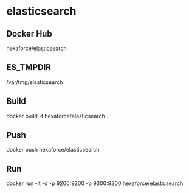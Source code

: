 # elasticsearch

## Docker Hub 
[hexaforce/elasticsearch](https://hub.docker.com/r/hexaforce/elasticsearch/)

## ES_TMPDIR 
/var/tmp/elasticsearch  

## Build 
docker build -t hexaforce/elasticsearch .  

## Push
docker push hexaforce/elasticsearch  

## Run
docker run -it -d -p 9200:9200 -p 9300:9300 hexaforce/elasticsearch  
